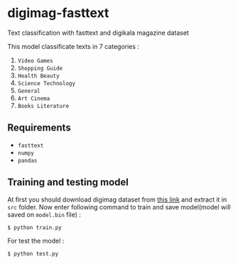 # digimag-fasttext
Text classification with fasttext and digikala magazine dataset

This model classificate texts in 7 categories :
1. `Video Games`
2. `Shopping Guide`
3. `Health Beauty`
4. `Science Technology`
5. `General`
6. `Art Cinema`
7. `Books Literature`

## Requirements
- `fasttext`
- `numpy`
- `pandas`

## Training and testing model
At first you should download digimag dataset from [this link](https://bit.ly/3ca4bm8) and extract it in `src` folder.
Now enter following command to train and save model(model will saved on `model.bin` file) :
```
$ python train.py
```

For test the model :
```
$ python test.py
```
